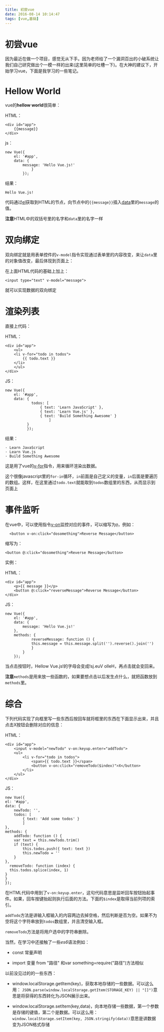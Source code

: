 ```yaml
---
title: 初尝vue
date: 2016-08-14 10:14:47
tags: [vue,基础]
---
```


# 初尝vue

因为最近在做一个项目，感觉无从下手。因为老师给了一个漏洞百出的小破系统让我们自己研究做出个一模一样的出来(这里简单的吐槽一下)。在大神的建议下，开始学习vue，下面是我学习的一些笔记。

<!-- more-->

# Hellow World

vue的**hellow world**很简单：  

HTML：


    <div id="app">
        {{message}}
    </div>


js：


    new Vue({
        el: '#app',
        data: {
            message: 'Hello Vue.js!'
                }
            });
    
    
结果：  


    Hello Vue.js!


代码通过[el](http://vuejs.org.cn/api/#el)获取到HTML的节点，向节点中的`{{message}}`插入[data](http://vuejs.org.cn/api/#data)里的`message`的值。    

**注意**HTML中的双括号里的名字和`data`里的名字一样

# 双向绑定

双向绑定就是用表单控件的`v-model`指令实现通过表单里的内容改变，来让`data`里的对象值改变，最后体现到页面上： 


在上面HTML代码的基础上加上： 


    <input type="text" v-model="message">


就可以实现数据的双向绑定

# 渲染列表

直接上代码：  

HTML： 


    <div id="app">
        <ul>
        <li v-for="todo in todos">
            {{ todo.text }}
        </li>
        </ul>
    </div>
    
    
JS： 


    new Vue({
        el: '#app',
        data: {
                todos: [
                    { text: 'Learn JavaScript' },
                    { text: 'Learn Vue.js' },
                    { text: 'Build Something Awesome' }
                        ]
              }
              });


结果：  


    · Learn JavaScript
    · Learn Vue.js
    · Build Something Awesome


这是用了vue的[v-for](http://vuejs.org.cn/api/#v-for)指令，用来循环渲染出数据。  

这个很像javascript里的`for-in`循环，`in`前面是自己定义的变量，`in`后面是要遍历的数组。这样，在这里通过`todo.text`就能取到`todos`数组里的东西，从而显示到页面上

# 事件监听

在vue中，可以使用指令[v-on](http://vuejs.org.cn/api/#v-on)监控对应的事件，可以缩写为`@`，例如： 


      <button v-on:click="dosomething">Reverse Message</button>


缩写为：


    <button @:click="dosomething">Reverse Message</button>


实例：  

HTML： 


    <div id="app">
        <p>{{ message }}</p>
        <button @:click="reverseMessage">Reverse Message</button>
    </div>


JS： 


    new Vue({
        el: '#app',
        data: {
            message: 'Hello Vue.js!'
        },
        methods: {
                reverseMessage: function () {
                this.message = this.message.split('').reverse().join('')
                }
            }
        });


当点击按钮时，Hellow Vue.js!的字母会变成!sj.euV olleH，再点击就会变回来。  

**注意**`methods`是用来放一些函数的，如果要想点击以后发生点什么，就把函数放到`methods`里。

# 综合

下列代码实现了向框里写一些东西后按回车就将框里的东西在下面显示出来，并且点击X按钮会删除对应的信息：  

HTML： 


    <div id="app">
        <input v-model="newTodo" v-on:keyup.enter="addTodo">
        <ul>
            <li v-for="todo in todos">
                <span>{{ todo.text }}</span>
                <button v-on:click="removeTodo($index)">X</button>
            </li>
        </ul>
    </div>


JS： 


    new Vue({
    el: '#app',
    data: {
        newTodo: '',
        todos: [
            { text: 'Add some todos' }
            ]
    },
    methods: {
        addTodo: function () {
        var text = this.newTodo.trim()
        if (text) {
            this.todos.push({ text: text })
            this.newTodo = ''
        }
    },
      removeTodo: function (index) {
      this.todos.splice(index, 1)
    }
    }
    });


在HTML代码中用到了`v-on:keyup.enter`，这句代码意思是监听回车按钮抬起事件。如果，回车按键抬起则执行后面的方法。下面的`$index`是取得当前列项的索引。  

`addTodo`方法是讲输入框输入的内容两边去掉空格，然后判断是否为空。如果不为空将这个字符串放到`todos`数组里，并且清空输入框。  

`removeTodo`方法是将用户选中的字符串删除。  

当然，在学习中还接触了一些*es6*语法例如：

* const 常量声明

* import 变量 from "路径" 和var something=require("路径")方法相似  

以前没见过的的一些东西：

* window.localStorage.getItem(key)，获取本地存储的一些数据。可以这么用： `JSON.parse(window.localStorage.getItem(STORAGE_KEY) || "[]")`意思是将获得的东西转化为JSON展示出来。

* window.localStorage.setItem(key,data)，向本地存储一些数据，第一个参数是存储的键值，第二个是数据。可以这么用：`window.localStorage.setItem(key, JSON.stringify(data))`意思是讲数据变为JSON格式存储